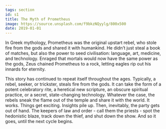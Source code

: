 ```yaml
---
tags: section
id: s1
title: The Myth of Prometheus
image: https://source.unsplash.com/f9bkzNQyylg/800x500
date: 2019-01-01
---
```


In Greek mythology, Prometheus was the original upstart rebel, who stole fire from the gods and shared it with humankind. He didn’t just steal a book of matches, but also the power to seed civilisation: language, art, medicine, and technology. Enraged that mortals would now have the same power as the gods, Zeus chained Prometheus to a rock, letting eagles rip out his innards for eternity.

This story has continued to repeat itself throughout the ages. Typically, a rebel, seeker, or trickster, steals fire from the gods. It can take the form of a potent celebratory rite, a heretical new scripture, an obscure spiritual practice, or a secret, state-changing technology. Whatever the case, the rebels sneak the flame out of the temple and share it with the world. It works. Things get exciting. Insights pile up. Then, inevitably, the party gets out of hand. The keepers of law and order - call them the priests - spot the hedonistic blaze, track down the thief, and shut down the show. And so it goes, until the next cycle begins.
